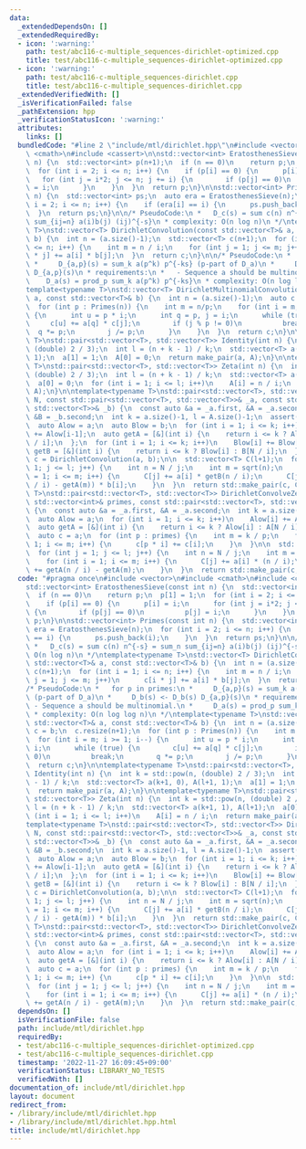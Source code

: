 ```yaml
---
data:
  _extendedDependsOn: []
  _extendedRequiredBy:
  - icon: ':warning:'
    path: test/abc116-c-multiple_sequences-dirichlet-optimized.cpp
    title: test/abc116-c-multiple_sequences-dirichlet-optimized.cpp
  - icon: ':warning:'
    path: test/abc116-c-multiple_sequences-dirichlet.cpp
    title: test/abc116-c-multiple_sequences-dirichlet.cpp
  _extendedVerifiedWith: []
  _isVerificationFailed: false
  _pathExtension: hpp
  _verificationStatusIcon: ':warning:'
  attributes:
    links: []
  bundledCode: "#line 2 \"include/mtl/dirichlet.hpp\"\n#include <vector>\n#include\
    \ <cmath>\n#include <cassert>\n\nstd::vector<int> EratosthenesSieve(const int\
    \ n) {\n  std::vector<int> p(n+1);\n  if (n == 0)\n    return p;\n  p[1] = 1;\n\
    \  for (int i = 2; i <= n; i++) {\n    if (p[i] == 0) {\n      p[i] = i;\n   \
    \   for (int j = i*2; j <= n; j += i) {\n        if (p[j] == 0)\n          p[j]\
    \ = i;\n      }\n    }\n  }\n  return p;\n}\n\nstd::vector<int> Primes(const int\
    \ n) {\n  std::vector<int> ps;\n  auto era = EratosthenesSieve(n);\n  for (int\
    \ i = 2; i <= n; i++) {\n    if (era[i] == i) {\n      ps.push_back(i);\n    }\n\
    \  }\n  return ps;\n}\n\n/* PseudoCode:\n *   D_c(s) = sum c(n) n^{-s} = sum_n\
    \ sum_{ij=n} a(i)b(j) (ij)^{-s}\n * complexity: O(n log n)\n */\ntemplate<typename\
    \ T>\nstd::vector<T> DirichletConvolution(const std::vector<T>& a, const std::vector<T>&\
    \ b) {\n  int n = (a.size()-1);\n  std::vector<T> c(n+1);\n  for (int i = 1; i\
    \ <= n; i++) {\n    int m = n / i;\n    for (int j = 1; j <= m; j++)\n      c[i\
    \ * j] += a[i] * b[j];\n  }\n  return c;\n}\n\n/* PseudoCode:\n *   for p in primes:\n\
    \ *     D_{a,p}(s) = sum_k a(p^k) p^{-ks} (p-part of D_a)\n *     D_b(s) <- D_b(s)\
    \ D_{a,p}(s)\n * requirements:\n *   - Sequence a should be multinomial.\n * \
    \    D_a(s) = prod_p sum_k a(p^k) p^{-ks}\n * complexity: O(n log log n)\n */\n\
    template<typename T>\nstd::vector<T> DirichletMultinomialConvolution(const std::vector<T>&\
    \ a, const std::vector<T>& b) {\n  int n = (a.size()-1);\n  auto c = b;\n  c.resize(n+1);\n\
    \  for (int p : Primes(n)) {\n    int m = n/p;\n    for (int i = m; i >= 1; i--)\
    \ {\n      int u = p * i;\n      int q = p, j = i;\n      while (true) {\n   \
    \     c[u] += a[q] * c[j];\n        if (j % p != 0)\n          break;\n      \
    \  q *= p;\n        j /= p;\n      }\n    }\n  }\n  return c;\n}\n\ntemplate<typename\
    \ T>\nstd::pair<std::vector<T>, std::vector<T>> Identity(int n) {\n  int k = std::pow(n,\
    \ (double) 2 / 3);\n  int l = (n + k - 1) / k;\n  std::vector<T> a(k+1, 0), A(l+1,\
    \ 1);\n  a[1] = 1;\n  A[0] = 0;\n  return make_pair(a, A);\n}\n\ntemplate<typename\
    \ T>\nstd::pair<std::vector<T>, std::vector<T>> Zeta(int n) {\n  int k = std::pow(n,\
    \ (double) 2 / 3);\n  int l = (n + k - 1) / k;\n  std::vector<T> a(k+1, 1), A(l+1);\n\
    \  a[0] = 0;\n  for (int i = 1; i <= l; i++)\n    A[i] = n / i;\n  return make_pair(a,\
    \ A);\n}\n\ntemplate<typename T>\nstd::pair<std::vector<T>, std::vector<T>> DirichletConvolveOptimal(int\
    \ N, const std::pair<std::vector<T>, std::vector<T>>& _a, const std::pair<std::vector<T>,\
    \ std::vector<T>>& _b) {\n  const auto &a = _a.first, &A = _a.second, &b = _b.first,\
    \ &B = _b.second;\n  int k = a.size()-1, l = A.size()-1;\n  assert(k * l >= N);\n\
    \  auto Alow = a;\n  auto Blow = b;\n  for (int i = 1; i <= k; i++)\n    Alow[i]\
    \ += Alow[i-1];\n  auto getA = [&](int i) {\n    return i <= k ? Alow[i] : A[N\
    \ / i];\n  };\n  for (int i = 1; i <= k; i++)\n    Blow[i] += Blow[i-1];\n  auto\
    \ getB = [&](int i) {\n    return i <= k ? Blow[i] : B[N / i];\n  };\n\n  auto\
    \ c = DirichletConvolution(a, b);\n\n  std::vector<T> C(l+1);\n  for (int j =\
    \ 1; j <= l; j++) {\n    int n = N / j;\n    int m = sqrt(n);\n    for (int i\
    \ = 1; i <= m; i++) {\n      C[j] += a[i] * getB(n / i);\n      C[j] += (getA(n\
    \ / i) - getA(m)) * b[i];\n    }\n  }\n  return std::make_pair(c, C);\n}\n\ntemplate<typename\
    \ T>\nstd::pair<std::vector<T>, std::vector<T>> DirichletConvolveZeta(int N, const\
    \ std::vector<int>& primes, const std::pair<std::vector<T>, std::vector<T>>& _a)\
    \ {\n  const auto &a = _a.first, &A = _a.second;\n  int k = a.size()-1, l = A.size()-1;\n\
    \  auto Alow = a;\n  for (int i = 1; i <= k; i++)\n    Alow[i] += Alow[i-1];\n\
    \  auto getA = [&](int i) {\n    return i <= k ? Alow[i] : A[N / i];\n  };\n\n\
    \  auto c = a;\n  for (int p : primes) {\n    int m = k / p;\n    for (int i =\
    \ 1; i <= m; i++) {\n      c[p * i] += c[i];\n    }\n  }\n\n  std::vector<T> C(l+1);\n\
    \  for (int j = 1; j <= l; j++) {\n    int n = N / j;\n    int m = std::sqrt(n);\n\
    \    for (int i = 1; i <= m; i++) {\n      C[j] += a[i] * (n / i);\n      C[j]\
    \ += getA(n / i) - getA(m);\n    }\n  }\n  return std::make_pair(c, C);\n}\n"
  code: "#pragma once\n#include <vector>\n#include <cmath>\n#include <cassert>\n\n\
    std::vector<int> EratosthenesSieve(const int n) {\n  std::vector<int> p(n+1);\n\
    \  if (n == 0)\n    return p;\n  p[1] = 1;\n  for (int i = 2; i <= n; i++) {\n\
    \    if (p[i] == 0) {\n      p[i] = i;\n      for (int j = i*2; j <= n; j += i)\
    \ {\n        if (p[j] == 0)\n          p[j] = i;\n      }\n    }\n  }\n  return\
    \ p;\n}\n\nstd::vector<int> Primes(const int n) {\n  std::vector<int> ps;\n  auto\
    \ era = EratosthenesSieve(n);\n  for (int i = 2; i <= n; i++) {\n    if (era[i]\
    \ == i) {\n      ps.push_back(i);\n    }\n  }\n  return ps;\n}\n\n/* PseudoCode:\n\
    \ *   D_c(s) = sum c(n) n^{-s} = sum_n sum_{ij=n} a(i)b(j) (ij)^{-s}\n * complexity:\
    \ O(n log n)\n */\ntemplate<typename T>\nstd::vector<T> DirichletConvolution(const\
    \ std::vector<T>& a, const std::vector<T>& b) {\n  int n = (a.size()-1);\n  std::vector<T>\
    \ c(n+1);\n  for (int i = 1; i <= n; i++) {\n    int m = n / i;\n    for (int\
    \ j = 1; j <= m; j++)\n      c[i * j] += a[i] * b[j];\n  }\n  return c;\n}\n\n\
    /* PseudoCode:\n *   for p in primes:\n *     D_{a,p}(s) = sum_k a(p^k) p^{-ks}\
    \ (p-part of D_a)\n *     D_b(s) <- D_b(s) D_{a,p}(s)\n * requirements:\n *  \
    \ - Sequence a should be multinomial.\n *     D_a(s) = prod_p sum_k a(p^k) p^{-ks}\n\
    \ * complexity: O(n log log n)\n */\ntemplate<typename T>\nstd::vector<T> DirichletMultinomialConvolution(const\
    \ std::vector<T>& a, const std::vector<T>& b) {\n  int n = (a.size()-1);\n  auto\
    \ c = b;\n  c.resize(n+1);\n  for (int p : Primes(n)) {\n    int m = n/p;\n  \
    \  for (int i = m; i >= 1; i--) {\n      int u = p * i;\n      int q = p, j =\
    \ i;\n      while (true) {\n        c[u] += a[q] * c[j];\n        if (j % p !=\
    \ 0)\n          break;\n        q *= p;\n        j /= p;\n      }\n    }\n  }\n\
    \  return c;\n}\n\ntemplate<typename T>\nstd::pair<std::vector<T>, std::vector<T>>\
    \ Identity(int n) {\n  int k = std::pow(n, (double) 2 / 3);\n  int l = (n + k\
    \ - 1) / k;\n  std::vector<T> a(k+1, 0), A(l+1, 1);\n  a[1] = 1;\n  A[0] = 0;\n\
    \  return make_pair(a, A);\n}\n\ntemplate<typename T>\nstd::pair<std::vector<T>,\
    \ std::vector<T>> Zeta(int n) {\n  int k = std::pow(n, (double) 2 / 3);\n  int\
    \ l = (n + k - 1) / k;\n  std::vector<T> a(k+1, 1), A(l+1);\n  a[0] = 0;\n  for\
    \ (int i = 1; i <= l; i++)\n    A[i] = n / i;\n  return make_pair(a, A);\n}\n\n\
    template<typename T>\nstd::pair<std::vector<T>, std::vector<T>> DirichletConvolveOptimal(int\
    \ N, const std::pair<std::vector<T>, std::vector<T>>& _a, const std::pair<std::vector<T>,\
    \ std::vector<T>>& _b) {\n  const auto &a = _a.first, &A = _a.second, &b = _b.first,\
    \ &B = _b.second;\n  int k = a.size()-1, l = A.size()-1;\n  assert(k * l >= N);\n\
    \  auto Alow = a;\n  auto Blow = b;\n  for (int i = 1; i <= k; i++)\n    Alow[i]\
    \ += Alow[i-1];\n  auto getA = [&](int i) {\n    return i <= k ? Alow[i] : A[N\
    \ / i];\n  };\n  for (int i = 1; i <= k; i++)\n    Blow[i] += Blow[i-1];\n  auto\
    \ getB = [&](int i) {\n    return i <= k ? Blow[i] : B[N / i];\n  };\n\n  auto\
    \ c = DirichletConvolution(a, b);\n\n  std::vector<T> C(l+1);\n  for (int j =\
    \ 1; j <= l; j++) {\n    int n = N / j;\n    int m = sqrt(n);\n    for (int i\
    \ = 1; i <= m; i++) {\n      C[j] += a[i] * getB(n / i);\n      C[j] += (getA(n\
    \ / i) - getA(m)) * b[i];\n    }\n  }\n  return std::make_pair(c, C);\n}\n\ntemplate<typename\
    \ T>\nstd::pair<std::vector<T>, std::vector<T>> DirichletConvolveZeta(int N, const\
    \ std::vector<int>& primes, const std::pair<std::vector<T>, std::vector<T>>& _a)\
    \ {\n  const auto &a = _a.first, &A = _a.second;\n  int k = a.size()-1, l = A.size()-1;\n\
    \  auto Alow = a;\n  for (int i = 1; i <= k; i++)\n    Alow[i] += Alow[i-1];\n\
    \  auto getA = [&](int i) {\n    return i <= k ? Alow[i] : A[N / i];\n  };\n\n\
    \  auto c = a;\n  for (int p : primes) {\n    int m = k / p;\n    for (int i =\
    \ 1; i <= m; i++) {\n      c[p * i] += c[i];\n    }\n  }\n\n  std::vector<T> C(l+1);\n\
    \  for (int j = 1; j <= l; j++) {\n    int n = N / j;\n    int m = std::sqrt(n);\n\
    \    for (int i = 1; i <= m; i++) {\n      C[j] += a[i] * (n / i);\n      C[j]\
    \ += getA(n / i) - getA(m);\n    }\n  }\n  return std::make_pair(c, C);\n}\n"
  dependsOn: []
  isVerificationFile: false
  path: include/mtl/dirichlet.hpp
  requiredBy:
  - test/abc116-c-multiple_sequences-dirichlet-optimized.cpp
  - test/abc116-c-multiple_sequences-dirichlet.cpp
  timestamp: '2022-11-27 16:09:45+09:00'
  verificationStatus: LIBRARY_NO_TESTS
  verifiedWith: []
documentation_of: include/mtl/dirichlet.hpp
layout: document
redirect_from:
- /library/include/mtl/dirichlet.hpp
- /library/include/mtl/dirichlet.hpp.html
title: include/mtl/dirichlet.hpp
---
```

